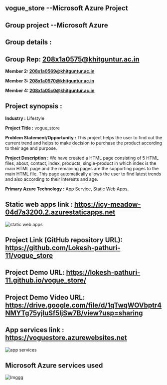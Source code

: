 ## vogue_store --Microsoft Azure Project
## Group project --Microsoft Azure
## Group details :
## Group Rep: 208x1a0575@khitguntur.ac.in

**Member 2: 208x1a0569@khitguntur.ac.in**

**Member 3: 208x1a0570@khitguntur.ac.in**

**Member 4: 208x1a05c0@khitguntur.ac.in**
## Project synopsis :
**Industry :** Lifestyle

**Project Title :** vogue_store

**Problem Statement/Opportunity :** This project helps the user to find out the current trend and helps to make decision to purchase the product according to their age and purpose.

**Project Description :** We have created a HTML page consisting of 5 HTML files, about, contact, index, products, single-product in which index is the main HTML page and the remaining pages are the supporting pages to the main HTML file. This page automatically allows the user to find latest trends and also according to their interests and age.

**Primary Azure Technology :** App Service, Static Web Apps.

## Static web apps link : https://icy-meadow-04d7a3200.2.azurestaticapps.net
![static web apps](https://user-images.githubusercontent.com/99123811/210083426-63250fa6-5b39-4d2c-a798-87d82a2805ab.png)
##
## Project Link (GitHub repository URL): https://github.com/Lokesh-pathuri-11/vogue_store
## Project Demo URL: https://lokesh-pathuri-11.github.io/vogue_store/
## Project Demo Video URL: https://drive.google.com/file/d/1qTwqWOVbptr4NMYTg75yjluSf5ljSw7B/view?usp=sharing
## App services link : https://voguestore.azurewebsites.net
![app services](https://user-images.githubusercontent.com/99123811/210083553-9b8518ba-d4b6-4e27-a208-caa8eecba9df.png)
## Microsoft Azure services used 
![Imggg](https://user-images.githubusercontent.com/99123811/210083655-51a2ea97-21a7-45a1-915a-5aaac116d58b.png)
